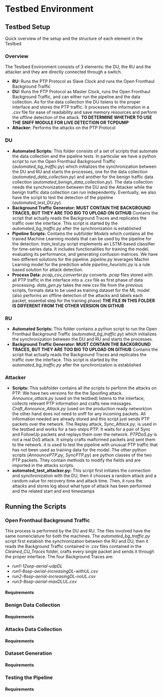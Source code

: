 # Testbed Environment

## Testbed Setup
Quick overview of the setup and the structure of each element in the Testbed

### Overview
The Testbed Environment consists of 3 elements: the DU, the RU and the attacker and they are directly connected through a switch. 
- **RU:** Runs the PTP Protocol as Slave Clock and runs the Open Fronthaul Background Traffic 
- **DU:** Runs the PTP Protocol as Master Clock, runs the Open Fronthaul Background Traffic, and can either run the pipeline and the data collection. As for the data collection the DU listens to the proper interface and stores the PTP traffic. It processes the information in a *.csv* file for ease of readability and save memory resources and perform the offline detection of the attack. **TO DETERMINE WHETHER TO USE THE SNIFF MODULE FOR LIVE DETECTION OR TCPDUMP**
- **Attacker:** Performs the attacks on the PTP Protocol
  
### DU
- **Automated Scripts:** This folder consists of a set of scripts that automate the data collection and the pipeline tests. In particular we have a python script to run the Open Fronthaul Background Traffic (*automated_bg_traffic.py*) which initializes the synchronization between the DU and RU and starts the processes, one for the data collection (*automated_data_collection.py*) and another for the benign traffic data collection (*automated_benign_data_collection.py*). The data collection needs the synchronization between the DU and the Attacker while the benign traffic data collection can run independently. Eventually, we also have the script to test the detection of the pipeline (*automated_test_DU.py*).
- **Background Traffic Generator: MUST CONTAIN THE BACKGROUND TRACES, BUT THEY ARE TOO BIG TO UPLOAD ON GITHUB** Contains the script that actually reads the Background Traces and replicates the traffic over the interface. This script is started by the *automated_bg_traffic.py* after the synchronization is established
- **Pipeline Scripts:** Contains the subfolder *Models* which contains all the trained Machine Learning models that can be used by the pipeline for the detection. *train_test.py* script implements an LSTM-based classifier for time-series data. It includes functionalities for training the model, evaluating its performance, and generating confusion matrices. We have two different solutions for the pipeline. *pipeline.py* leverages Machin Learning model for the prediction while *pipeline_heuristic.py* is a rule based solution for attack detection.
- **Process Data:** *pcap_csv_converter.py* converts *.pcap* files stored with all PTP traffic in the interface into a *.csv* file as first phase of data processing. *data_gen.py* takes the new csv file from the previous scripts, formats data to be used as training dataset for the ML model (also performs an offline detection of the attacks and labels each packet, essential step for the training phase) **THE FILE IN THIS FOLDER IS DIFFERENT FROM THE OTHER VERSION ON GITHUB**

### RU
- **Automated Scripts:** This folder contains a python script to run the Open Fronthaul Background Traffic (*automated_bg_traffic.py*) which initializes the synchronization between the DU and RU and starts the processes.
- **Background Traffic Generator: MUST CONTAIN THE BACKGROUND TRACES, BUT THEY ARE TOO BIG TO UPLOAD ON GITHUB** Contains the script that actually reads the Background Traces and replicates the traffic over the interface. This script is started by the *automated_bg_traffic.py* after the synchronization is established

### Attacker
- **Scripts:** This subfolder contains all the scripts to perform the attacks on PTP. We have two versions for the the Spoofing attack. *Announce_attack.py* (used on the testbed) listens to the interface, collects relevant PTP information and crafts new messages. *Craft_Announce_Attack.py* (used on the production ready network)on the other hand does not need to sniff for any incoming packets. All information needed are already stored and this script just sends PTP packets over the network. The Replay attack, *Sync_Attack.py*, is used in the testbed and works for a two-steps PTP. It waits for a pair of Sync and FollowUp packets and replays them over the network. *PTPDoS.py* is not a real DoS attack. It simply crafts malformed packets and sent them to the network. it is used to test the pipeline with unusual PTP traffic that has not been used as training data for the model. The other python scripts (*AnnouncePTP.py*, *SyncPTP.py*) are python classes of the two PTP packets. They contain methods to modify the fields and are imported in the attacks scripts.
- **automated_test_attacker.py:** This script first initiates the connection and synchronization with the DU, then it chooses a random attack and a random value for recovery time and attack time. Then, it runs the attacks and stores log about what type of attack has been performed and the related start and end timestamps

## Running the Scripts

### Open Fronthaul Background Traffic
This process is performed by the DU and RU. The files involved have the same nomenclature for both the machines. The *automated_bg_traffic.py* script first estabish the synchronization between the RU and DU, then it reads the Background Traffic contained in *.csv* files contained in the *Cleaned_CU_Traces* folder, crafts every single packet and sends it through the proper interface. The four Background Traces are:
- *run1-12sep-aerial-udpDL*
- *run1-8sep-aerial-increasingDL-withUL.csv*
- *run2-8sep-aerial-increasingDL-noUL.csv*
- *run3-8sep-aerial-maxDLUL.csv*

#### Requirements

### Benign Data Collection
#### Requirements

### Attacks Data Collection
#### Requirements

### Dataset Generation
#### Requirements

### Testing the Pipeline
#### Requirements

